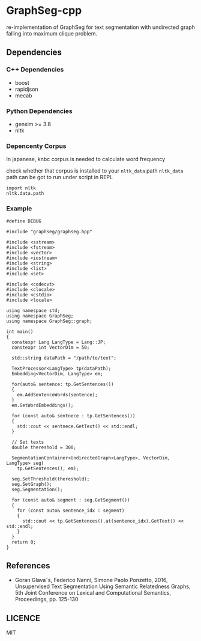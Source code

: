# GraphSeg-cpp

re-implementation of GraphSeg for text segmentation with undirected graph falling into maximum clique problem.

## Dependencies
### C++ Dependencies
- boost
- rapidjson
- mecab

### Python Dependencies
- gensim >= 3.8
- nltk

### Depencenty Corpus
In japanese, knbc corpus is needed to calculate word frequency

check whether that corpus is installed to your `nltk_data` path
`nltk_data` path can be got to run under script in REPL

```
import nltk
nltk.data.path
```

### Example

```
#define DEBUG

#include "graphseg/graphseg.hpp"

#include <sstream>
#include <fstream>
#include <vector>
#include <iostream>
#include <string>
#include <list>
#include <set>

#include <codecvt>
#include <clocale>
#include <cstdio>
#include <locale>

using namespace std;
using namespace GraphSeg;
using namespace GraphSeg::graph;

int main()
{
  constexpr Lang LangType = Lang::JP;
  constexpr int VectorDim = 50;

  std::string dataPath = "/path/to/text";
  
  TextProcessor<LangType> tp(dataPath);
  Embedding<VectorDim, LangType> em;
  
  for(auto& sentence: tp.GetSentences())
  {
    em.AddSentenceWords(sentence);
  }
  em.GetWordEmbeddings();

  for (const auto& sentnece : tp.GetSentences())
  {
    std::cout << sentnece.GetText() << std::endl;
  }

  // Set texts
  double thereshold = 300;
  
  SegmentationContainer<UndirectedGraph<LangType>, VectorDim, LangType> seg(
    tp.GetSentences(), em);

  seg.SetThreshold(thereshold);
  seg.SetGraph();
  seg.Segmentation();
  
  for (const auto& segment : seg.GetSegment())
  {
    for (const auto& sentence_idx : segment)
    {
      std::cout << tp.GetSentences().at(sentence_idx).GetText() << std::endl;
    }
  }
  return 0;
}
```

## References
- Goran Glavaˇs, Federico Nanni, Simone Paolo Ponzetto, 2016, Unsupervised Text Segmentation Using Semantic Relatedness Graphs, 5th Joint Conference on Lexical and Computational Semantics, Proceedings, pp. 125-130

## LICENCE
MIT